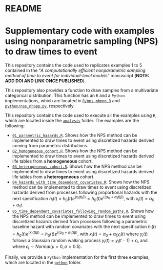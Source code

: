 # README


# Supplementary code with examples using nonparametric sampling (NPS) to draw times to event

This repository contains the code used to replicates examples 1 to 5
contained in the “*A computationally efficient nonparametric sampling
method of time to event for individual-level models*” manuscript
(**NOTE: ADD DOI AND LINK ONCE PUBLISHED**).

This repository also provides a function to draw samples from a
multivariate categorical distribution. This function has an `R` and a
`Python` implementations, which are located in
[`R/nps_nhppp.R`](https://github.com/DARTH-git/NPS_time_to_event/blob/main/R/nps_nhppp.R)
and
[`python/nps_nhppp.py`](https://github.com/DARTH-git/NPS_time_to_event/blob/main/python/nps_nhpp.py), respectively.

This repository contains the code used to execute all the examples using
`R`, which are located inside the
[`analysis`](https://github.com/DARTH-git/NPS_time_to_event/tree/main/analysis)
folder. The examples are the following:

- [`01_parametric_hazards.R`](https://github.com/DARTH-git/NPS_time_to_event/blob/main/analysis/01_parametric_hazards.R).
  Shows how the NPS method can be implemented to draw times to event
  using discretized hazards derived coming from parametric
  distributions.
- [`02_homogeneous_cohort.R`](https://github.com/DARTH-git/NPS_time_to_event/blob/main/analysis/02_homogeneous_cohort.R).
  Shows how the NPS method can be implemented to draw times to event
  using discretized hazards derived life tables from a **homogeneous**
  cohort.
- [`03_heterogeneous_cohort.R`](https://github.com/DARTH-git/NPS_time_to_event/blob/main/analysis/03_heterogeneous_cohort.R).
  Shows how the NPS method can be implemented to draw times to event
  using discretized hazards derived life tables from a **heterogeneous**
  cohort.
- [`04_hazards_with_time_dependent_covariates.R`](https://github.com/DARTH-git/NPS_time_to_event/blob/main/analysis/04_hazards_with_time_dependent_covariates.R).
  Shows how the NPS method can be implemented to draw times to event
  using discretized hazards derived from processes following
  proportional hazards with the next specification
  $h_i(t) = h_0(t) e^{(x_i(t)\beta)} = h_0(t) e^{((\alpha_0 + \alpha_1 t)\beta)}$,
  with $x_i(t) = \alpha_0 + \alpha_1 t$.
- [`05_time_dependent_covariates_following_random_paths.R`](https://github.com/DARTH-git/NPS_time_to_event/blob/main/analysis/05_time_dependent_covariates_following_random_paths.R).
  Shows how the NPS method can be implemented to draw times to event
  using discretized hazards derived from processes following a
  parametric baseline hazard with random covariates with the next
  specification
  $h_i(t) = h_0(t) e^{(x_i(t)\beta)} = h_0(t) e^{((\alpha_0 + \alpha_1 t)\beta)}$,
  with $x_i(t) = \alpha_0 + \alpha_1 y_i(t)$ where $y_i(t)$ follows a
  Gaussian random walking process $y_i(t) = y_i(t-1) + \epsilon_i$, and
  where $\epsilon_i \sim Normal(\mu = 0, \sigma = 0.5)$.

Finally, we provide a `Python` implementation for the first three
examples, which are located in the
[`python`](https://github.com/DARTH-git/NPS_time_to_event/tree/main/python)
folder.
